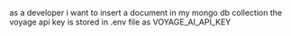 as a developer i want to insert a document in my mongo db collection
the voyage api key is stored in .env file as VOYAGE_AI_API_KEY